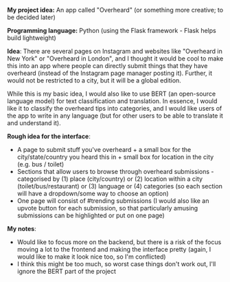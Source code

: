 __My project idea:__ An app called "Overheard" (or something more creative; to be decided later)

__Programming language:__ Python (using the Flask framework - Flask helps build lightweight)

__Idea__:
There are several pages on Instagram and websites like "Overheard in New York" or "Overheard in London", and I thought it would be cool to make this into an 
app where people can directly submit things that they have overheard (instead of the Instagram page manager posting it). Further, it would not be restricted to a city,
but it will be a global edition.

While this is my basic idea, I would also like to use BERT (an open-source language model) for text classification and translation. In essence, I would like it to 
classify the overheard tips into categories, and I would like users of the app to write in any language (but for other users to be able to translate it and understand it).

__Rough idea for the interface__:
* A page to submit stuff you've overheard + a small box for the city/state/country you heard this in + small box for location in the city (e.g. bus / toilet)
* Sections that allow users to browse through overheard submissions - categorised by (1) place (city/country) or (2) location within a city (toilet/bus/restaurant) or (3) language  or (4) categories (so each section will have a dropdown/some way to choose an option)
* One page will consist of #trending submissions (I would also like an upvote button for each submission, so that particularly amusing submissions can be highlighted or put on one page)

__My notes__:
* Would like to focus more on the backend, but there is a risk of the focus moving a lot to the frontend and making the interface pretty (again, I would like to make it look nice too, so I'm conflicted)
* I think this might be too much, so worst case things don't work out, I'll ignore the BERT part of the project
